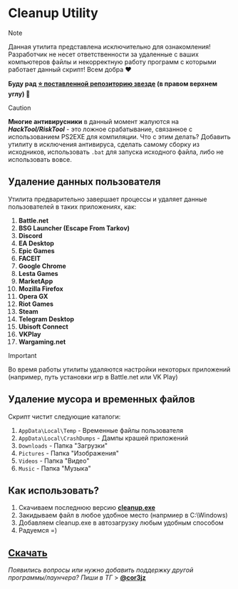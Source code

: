 # Cleanup Utility


> [!NOTE]  
> Данная утилита представлена исключительно для ознакомления! Разработчик не несет ответственности за удаленные с ваших компьютеров файлы и некорректную работу программ с которыми работает данный скрипт! Всем добра :heart:
> 
>**Буду рад [⭐ поставленной репозиторию звезде](https://github.com/cor3jz/PS-Cleanup/stargazers) (в правом верхнем углу) 🙂**

> [!CAUTION]  
> **Многие антивирусники** в данный момент жалуются на ***HackTool/RiskTool*** - это ложное срабатывание, связанное с использованием PS2EXE для компиляции. Что с этим делать? Добавить утилиту в исключения антивируса, сделать самому сборку из исходников, использовать `.bat` для запуска исходного файла, либо не использовать вовсе.

## Удаление данных пользователя

Утилита предварительно завершает процессы и удаляет данные пользователей в таких приложениях, как:  

1. **Battle.net**
2. **BSG Launcher (Escape From Tarkov)**
3. **Discord**
4. **EA Desktop**
5. **Epic Games**
6. **FACEIT**
7. **Google Chrome** 
8. **Lesta Games**
9. **MarketApp** 
10. **Mozilla Firefox**
11. **Opera GX**
12. **Riot Games** 
13. **Steam**
14. **Telegram Desktop**
15. **Ubisoft Connect**
16. **VKPlay**
17. **Wargaming.net**

> [!IMPORTANT] 
> Во время работы утилиты удаляются настройки некоторых приложений (например, путь установки игр в Battle.net или VK Play)


## Удаление мусора и временных файлов  

Скрипт чистит следующие каталоги:
1. `AppData\Local\Temp` - Временные файлы пользователя
2. `AppData\Local\CrashDumps` - Дампы крашей приложений
3. `Downloads` - Папка "Загрузки"
4. `Pictures` - Папка "Изображения"
5. `Videos` - Папка "Видео"
6. `Music` - Папка "Музыка"

## Как использовать?

1. Скачиваем последнюю версию **[cleanup.exe](https://github.com/cor3jz/PS-Cleanup/releases)**
2. Закидываем файл в любое удобное место (напрмиер в C:\Windows)
3. Добавляем cleanup.exe в автозагрузку любым удобным способом
4. Радуемся =)

## [**Скачать**](https://github.com/cor3jz/PS-Cleanup/releases)

*Появились вопросы или нужно добавить поддержку другой программы/лаунчера? Пиши в ТГ* > **[@cor3jz](https://t.me/cor3jz)**